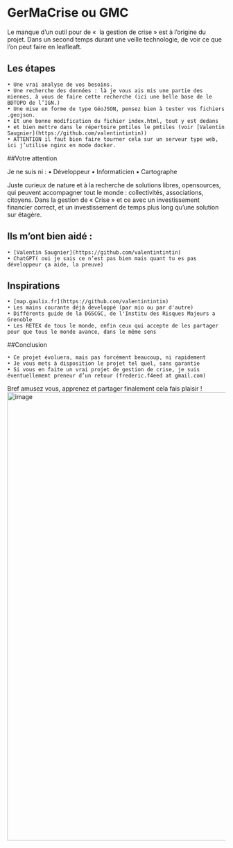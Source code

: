 # GerMaCrise ou GMC

Le manque d’un outil pour de «  la gestion de crise » est à l’origine du projet. Dans un second temps  durant une veille technologie,  de voir ce que l’on peut faire en leafleaft.

## Les étapes

    • Une vrai analyse de vos besoins.
    • Une recherche des données : là je vous ais mis une partie des miennes, à vous de faire cette recherche (ici une belle base de le BDTOPO de l’IGN.)
    • Une mise en forme de type GéoJSON, pensez bien à tester vos fichiers .geojson.
    • Et une bonne modification du fichier index.html, tout y est dedans
    • et bien mettre dans le répertoire pmtiles le pmtiles (voir [Valentin Saugnier](https://github.com/valentintintin))
    • ATTENTION il faut bien faire tourner cela sur un serveur type web, ici j’utilise nginx en mode docker.

##Votre attention

Je ne suis ni :
    • Développeur
    • Informaticien
    • Cartographe

Juste curieux de nature et à la recherche de solutions libres, opensources, qui peuvent accompagner tout le monde : collectivités, associations, citoyens. Dans la gestion de « Crise » et ce avec un investissement financier correct, et un investissement de temps plus long qu’une solution sur étagère.

## Ils m’ont bien aidé :

    • [Valentin Saugnier](https://github.com/valentintintin)
    • ChatGPT( oui je sais ce n’est pas bien mais quant tu es pas développeur ça aide, la preuve)

## Inspirations

    • [map.gaulix.fr](https://github.com/valentintintin)
    • Les mains courante déjà developpé (par mio ou par d'autre)
    • Différents guide de la DGSCGC, de l'Institu des Risques Majeurs a Grenoble
    • Les RETEX de tous le monde, enfin ceux qui accepte de les partager pour que tous le monde avance, dans le même sens   


##Conclusion

    • Ce projet évoluera, mais pas forcément beaucoup, ni rapidement
    • Je vous mets à disposition le projet tel quel, sans garantie
    • Si vous en faite un vrai projet de gestion de crise, je suis éventuellement preneur d’un retour (frederic.f4eed at gmail.com)

Bref amusez vous, apprenez et partager finalement cela fais plaisir !
<img width="1913" height="1034" alt="image" src="https://github.com/user-attachments/assets/c4573301-cb96-4a46-9c80-a29d211f9a8f" />
